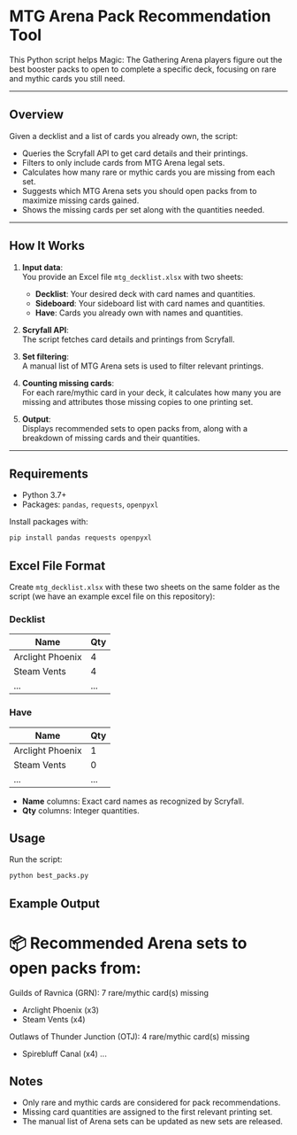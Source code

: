 # MTG Arena Pack Recommendation Tool

This Python script helps Magic: The Gathering Arena players figure out the best booster packs to open to complete a specific deck, focusing on rare and mythic cards you still need.

---

## Overview

Given a decklist and a list of cards you already own, the script:

- Queries the Scryfall API to get card details and their printings.
- Filters to only include cards from MTG Arena legal sets.
- Calculates how many rare or mythic cards you are missing from each set.
- Suggests which MTG Arena sets you should open packs from to maximize missing cards gained.
- Shows the missing cards per set along with the quantities needed.

---

## How It Works

1. **Input data**:  
   You provide an Excel file `mtg_decklist.xlsx` with two sheets:  
   - **Decklist**: Your desired deck with card names and quantities.
   - **Sideboard**: Your sideboard list with card names and quantities.
   - **Have**: Cards you already own with names and quantities.

2. **Scryfall API**:  
   The script fetches card details and printings from Scryfall.

3. **Set filtering**:  
   A manual list of MTG Arena sets is used to filter relevant printings.

4. **Counting missing cards**:  
   For each rare/mythic card in your deck, it calculates how many you are missing and attributes those missing copies to one printing set.

5. **Output**:  
   Displays recommended sets to open packs from, along with a breakdown of missing cards and their quantities.

---

## Requirements

- Python 3.7+
- Packages: `pandas`, `requests`, `openpyxl`

Install packages with:

```bash
pip install pandas requests openpyxl
```


## Excel File Format

Create `mtg_decklist.xlsx` with these two sheets on the same folder as the script (we have an example excel file on this repository):

### Decklist

| Name             | Qty |
|------------------|-----|
| Arclight Phoenix | 4   |
| Steam Vents      | 4   |
| ...              | ... |

### Have

| Name             | Qty |
|------------------|-----|
| Arclight Phoenix | 1   |
| Steam Vents      | 0   |
| ...              | ... |

- **Name** columns: Exact card names as recognized by Scryfall.
- **Qty** columns: Integer quantities.

## Usage

Run the script:

```bash
python best_packs.py
```

## Example Output
📦 Recommended Arena sets to open packs from:
=============================================
Guilds of Ravnica (GRN): 7 rare/mythic card(s) missing
   - Arclight Phoenix (x3)
   - Steam Vents (x4)

Outlaws of Thunder Junction (OTJ): 4 rare/mythic card(s) missing
   - Spirebluff Canal (x4)
...

## Notes

- Only rare and mythic cards are considered for pack recommendations.
- Missing card quantities are assigned to the first relevant printing set.
- The manual list of Arena sets can be updated as new sets are released.

